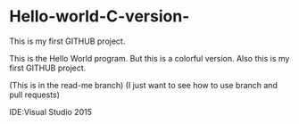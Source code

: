 # Hello-world-C-version-
This is my first GITHUB project.

This is the Hello World program. But this is a colorful version. Also this is my first GITHUB project.

(This is in the read-me branch)
(I just want to see how to use branch and pull requests)

IDE:Visual Studio 2015
